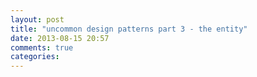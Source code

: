 ```yaml
---
layout: post
title: "uncommon design patterns part 3 - the entity"
date: 2013-08-15 20:57
comments: true
categories: 
---
```

